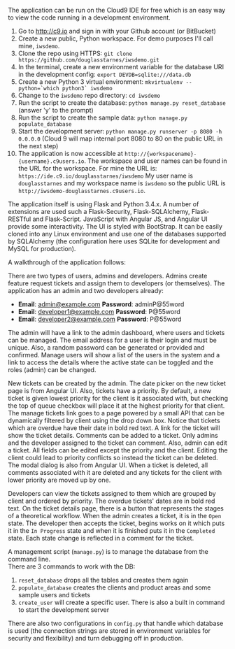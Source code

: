 The application can be run on the Cloud9 IDE for free which is an easy way to view the code running in a development environment.

 1. Go to http://c9.io and sign in with your Github account (or BitBucket)
 2. Create a new public, Python workspace.  For demo purposes I'll call mine, `iwsdemo`.
 3. Clone the repo using HTTPS: `git clone https://github.com/douglasstarnes/iwsdemo.git`
 4. In the terminal, create a new environment variable for the database URI in the development config: `export DEVDB=sqlite:///data.db`
 5. Create a new Python 3 virtual environment: ``mkvirtualenv --python=`which python3` iwsdemo``
 6. Change to the `iwsdemo` repo directory: `cd iwsdemo`
 7. Run the script to create the database: `python manage.py reset_database` (answer 'y' to the prompt)
 8. Run the script to create the sample data: `python manage.py populate_database`
 9. Start the development server: `python manage.py runserver -p 8080 -h 0.0.0.0` (Cloud 9 will map internal port 8080 to 80 on the public URL in the next step)
 10. The application is now accessible at  `http://{workspacename}-{username}.c9users.io`.  The workspace and user names can be found in the URL for the workspace.  For mine the URL is: `https://ide.c9.io/douglasstarnes/iwsdemo` My user name is `douglasstarnes` and my workspace name is `iwsdemo` so the public URL is `http://iwsdemo-douglasstarnes.c9users.io`.
 
The application itself is using Flask and Python 3.4.x.  A number of extensions are used such a Flask-Security, Flask-SQLAlchemy, Flask-RESTful and Flask-Script.  JavaScript with Angular JS, and Angular UI provide some interactivity.  The UI is styled with BootStrap. It can be easily cloned into any Linux environment and use one of the databases supported by SQLAlchemy (the configuration here uses SQLite for development and MySQL for production).

A walkthrough of the application follows:

There are two types of users, admins and developers.  Admins create feature request tickets and assign them to developers (or themselves).  The application has an admin and two developers already:

 * **Email**: admin@example.com **Password**: adminP@55word
 * **Email**: developer1@example.com **Password**: P@55word
 * **Email**: developer2@example.com **Password**: P@55word

The admin will have a link to the admin dashboard, where users and tickets can be managed.  The email address for a user is their login and must be unique.  Also, a random password can be generated or provided and confirmed.  Manage users will show a list of the users in the system and a link to access the details where the active state can be toggled and the roles (admin) can be changed.

New tickets can be created by the admin.  The date picker on the new ticket page is from Angular UI.  Also, tickets have a priority.  By default, a new ticket is given lowest priority for the client is it associated with, but checking the top of queue checkbox will place it at the highest priority for that client.  The manage tickets link goes to a page powered by a small API that can be dynamically filtered by client using the drop down box.  Notice that tickets which are overdue have their date in bold red text.  A link for the ticket will show the ticket details.  Comments can be added to a ticket.  Only admins and the developer assigned to the ticket can comment.  Also, admin can edit a ticket.  All fields can be edited except the priority and the client.  Editing the client could lead to priority conflicts so instead the ticket can be deleted.  The modal dialog is also from Angular UI.  When a ticket is deleted, all comments associated with it are deleted and any tickets for the client with lower priority are moved up by one.

Developers can view the tickets assigned to them which are grouped by client and ordered by priority.  The overdue tickets' dates are in bold red text.  On the ticket details page, there is a button that represents the stages of a theoretical workflow.  When the admin creates a ticket, it is in the `Open` state.  The developer then accepts the ticket, begins works on it which puts it in the `In Progress` state and when it is finished puts it in the `Completed` state.  Each state change is reflected in a comment for the ticket.

A management script (`manage.py`) is to manage the database from the command line.  
There are 3 commands to work with the DB:
 1. `reset_database` drops all the tables and creates them again
 2. `populate_database` creates the clients and product areas and some sample users and tickets  
 3. `create_user` will create a specific user.  There is also a built in command to start the development server  

There are also two configurations in `config.py` that handle which database is used (the connection strings are stored in environment variables for security and flexibility) and turn debugging off in production.


